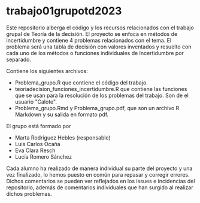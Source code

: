 # trabajo01grupotd2023

Este repositorio alberga el código y los recursos relacionados con el trabajo grupal de Teoría de la decisión. El proyecto se enfoca en métodos de incertidumbre y contiene 4 problemas relacionados con el tema. El problema será una tabla de decisión con valores inventados y resuelto con cada uno de los métodos o funciones individuales de Incertidumbre por separado.

Contiene los siguientes archivos:
- Problema_grupo.R que contiene el código del trabajo.
- teoriadecision_funciones_incertidumbre.R que contiene las funciones que se usan para la resolución de los problemas del trabajo. Son de el usuario "Calote".
- Problema_grupo.Rmd y Problema_grupo.pdf, que son un archivo R Markdown y su salida en formato pdf.

El grupo está formado por 
 - Marta Rodríguez Hebles (responsable)
 - Luis Carlos Ocaña
 - Eva Clara Resch
 - Lucía Romero Sánchez 

Cada alumno ha realizado de manera individual su parte del proyecto y una vez finalizado, lo hemos puesto en común para repasar y corregir errores.
Dichos comentarios se pueden ver reflejados en los issues e incidencias del repositorio, además de comentarios individuales que han surgido al realizar dichos problemas.
